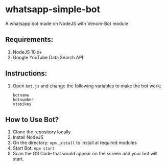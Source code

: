 # whatsapp-simple-bot
A whatsapp bot made on NodeJS with Venom-Bot module

## Requirements:
1. NodeJS 10.x+
2. Google YouTube Data Search API

## Instructions:
1. Open `bot.js` and change the following variables to make the bot work:
   ```
   botname
   botnumber
   ytapikey
   ```

## How to Use Bot?
1. Clone the repository locally
2. Install NodeJS
3. On the directory:
  `npm install` to install al required modules
4. Start Bot:
  `npm start`
5. Scan the QR Code that would appear on the screen and your bot will start.
